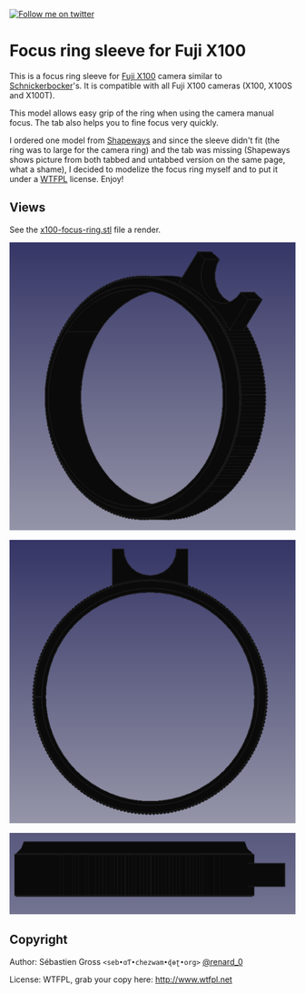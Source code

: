 <!--
---
lang: american
---
-->

[![Follow me on twitter](http://img.shields.io/badge/Twitter-Follow-00aced.svg)](https://twitter.com/intent/follow?region=follow_link&screen_name=renard_0&tw_p=followbutton)

# Focus ring sleeve for Fuji X100

This is a focus ring sleeve for
[Fuji X100](http://fujifilm-x.com/x100system/en/) camera similar to
[Schnickerbocker](http://www.shapeways.com/shops/schnickerbocker)'s. It is
compatible with all Fuji X100 cameras (X100, X100S and X100T).

This model allows easy grip of the ring when using the camera manual
focus. The tab also helps you to fine focus very quickly.


I ordered one model from [Shapeways](http://www.shapeways.com/) and since
the sleeve didn't fit (the ring was to large for the camera ring) and the tab
was missing (Shapeways shows picture from both tabbed and untabbed version
on the same page, what a shame), I decided to modelize the focus ring myself
and to put it under a [WTFPL](http://www.wtfpl.net) license. Enjoy!



## Views

See the [x100-focus-ring.stl](x100-focus-ring.stl) file a render.


![3D view](view-3d.png)

![Front view](view-front.png)

![Side view](view-side.png)



## Copyright

Author: Sébastien Gross `<seb•ɑƬ•chezwam•ɖɵʈ•org>` [@renard_0](https://twitter.com/renard_0)

License: WTFPL, grab your copy here: http://www.wtfpl.net

